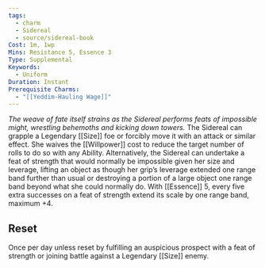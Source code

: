 ```yaml
---
tags:
  - charm
  - Sidereal
  - source/sidereal-book
Cost: 1m, 1wp
Mins: Resistance 5, Essence 3
Type: Supplemental
Keywords:
  - Uniform
Duration: Instant
Prerequisite Charms:
  - "[[Yeddim-Hauling Wage]]"
---
```

*The weave of fate itself strains as the Sidereal performs feats of impossible might, wrestling behemoths and kicking down towers.*
The Sidereal can grapple a Legendary [[Size]] foe or forcibly move it with an attack or similar effect. She waives the [[Willpower]] cost to reduce the target number of rolls to do so with any Ability. Alternatively, the Sidereal can undertake a feat of strength that would normally be impossible given her size and leverage, lifting an object as though her grip’s leverage extended one range band further than usual or destroying a portion of a large object one range band beyond what she could normally do. With [[Essence]] 5, every five extra successes on a feat of strength extend its scale by one range band, maximum +4. 
## Reset
Once per day unless reset by fulfilling an auspicious prospect with a feat of strength or joining battle against a Legendary [[Size]] enemy.